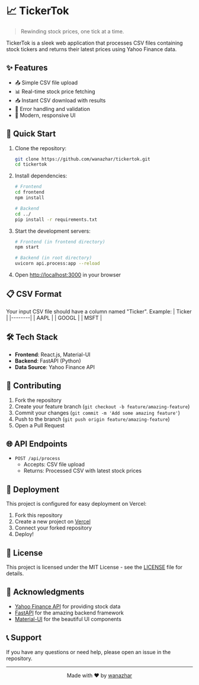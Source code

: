 # 📈 TickerTok

> Rewinding stock prices, one tick at a time.

TickerTok is a sleek web application that processes CSV files containing stock tickers and returns their latest prices using Yahoo Finance data.

## ✨ Features

- 📤 Simple CSV file upload
- 📊 Real-time stock price fetching
- 📥 Instant CSV download with results
- 🎯 Error handling and validation
- 💫 Modern, responsive UI

## 🚀 Quick Start

1. Clone the repository:
   ```bash
   git clone https://github.com/wanazhar/tickertok.git
   cd tickertok
   ```

2. Install dependencies:
   ```bash
   # Frontend
   cd frontend
   npm install

   # Backend
   cd ../
   pip install -r requirements.txt
   ```

3. Start the development servers:
   ```bash
   # Frontend (in frontend directory)
   npm start

   # Backend (in root directory)
   uvicorn api.process:app --reload
   ```

4. Open [http://localhost:3000](http://localhost:3000) in your browser

## 📋 CSV Format

Your input CSV file should have a column named "Ticker". Example:
| Ticker |
|--------|
| AAPL   |
| GOOGL  |
| MSFT   |

## 🛠️ Tech Stack

- **Frontend**: React.js, Material-UI
- **Backend**: FastAPI (Python)
- **Data Source**: Yahoo Finance API

## 🤝 Contributing

1. Fork the repository
2. Create your feature branch (`git checkout -b feature/amazing-feature`)
3. Commit your changes (`git commit -m 'Add some amazing feature'`)
4. Push to the branch (`git push origin feature/amazing-feature`)
5. Open a Pull Request


## 🌐 API Endpoints

- `POST /api/process`
  - Accepts: CSV file upload
  - Returns: Processed CSV with latest stock prices

## 🚀 Deployment

This project is configured for easy deployment on Vercel:

1. Fork this repository
2. Create a new project on [Vercel](https://vercel.com)
3. Connect your forked repository
4. Deploy!

## 📝 License

This project is licensed under the MIT License - see the [LICENSE](LICENSE) file for details.

## 🙏 Acknowledgments

- [Yahoo Finance API](https://finance.yahoo.com/) for providing stock data
- [FastAPI](https://fastapi.tiangolo.com/) for the amazing backend framework
- [Material-UI](https://material-ui.com/) for the beautiful UI components

## 📞 Support

If you have any questions or need help, please open an issue in the repository.

---

<p align="center">Made with ❤️ by <a href="https://github.com/yourusername">wanazhar</a></p>
